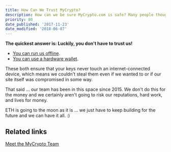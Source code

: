 ```yaml
---
title: How Can We Trust MyCrypto?
description: How can we be sure MyCrypto.com is safe? Many people thought Parity was safe and the Parity problem is sort of jarring. How can we trust MyCrypto?
priority: 80
date_published: '2017-11-23'
date_modified: '2018-06-07'
---
```


**The quickest answer is: Luckily, you don't have to trust us!**

* [You can run us offline](https://support.mycrypto.com/offline/running-mycrypto-locally.html).
* [You can use a hardware wallet](https://support.mycrypto.com/hardware-wallets/hardware-wallet-recommendations.html).

These both ensure that your keys never touch an internet-connected device, which means we couldn't steal them even if we wanted to or if our site itself was compromised in some way.

That said ... our team has been in this space since 2015. We don't do this for the money and we certainly aren't going to risk our reputations, hard work, and lives for money.

ETH is going to the moon as it is ... we just have to keep building for the future and we can have it all. :)

## Related links

[Meet the MyCrypto Team](https://about.mycrypto.com/)
